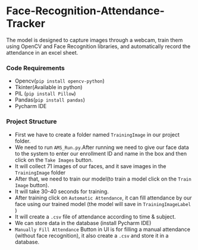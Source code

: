 # Face-Recognition-Attendance-Tracker
The model is designed to capture images through a webcam, train them using OpenCV and Face Recognition libraries, and automatically record the attendance in an excel sheet.

### Code Requirements
- Opencv(`pip install opencv-python`)
- Tkinter(Available in python)
- PIL (`pip install Pillow`)
- Pandas(`pip install pandas`)
- Pycharm IDE 


### Project Structure
- First we have to create a folder named `TrainingImage` in our project folder.  
- We need to run `AMS_Run.py`.After running we need to give our face data to the system to enter our enrollment ID and name in the box and then click on the `Take Images` button.
- It will collect 71 images of our faces, and it save images in the `TrainingImage` folder
- After that, we need to train our model(to train a model click on the `Train Image` button).
- It will take 30-40 seconds for training.
- After training click on `Automatic Attendance`, it can fill attendance by our face using our trained model (the model will save in `TrainingImageLabel` )
- It will create a `.csv` file of attendance according to time & subject.
- We can store data in the database (install Pycharm IDE)
- `Manually Fill Attendance` Button in UI is for filling a manual attendance (without face recognition), it also create a `.csv` and store it in a database.
